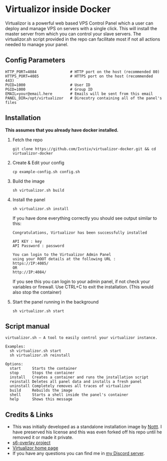 # Virtualizor inside Docker

Virtualizor is a powerful web based VPS Control Panel which a user can deploy and manage VPS on servers with a single click. This will install the master server from which you can control your slave servers. The virtualizor.sh script provided in the repo can facilitate most if not all actions needed to manage your panel.


## Config Parameters

```
HTTP_PORT=4084               # HTTP port on the host (recommended 80)
HTTPS_PORT=4085              # HTTPS port on the host (recommended 443)
PUID=1000                    # User ID
PGID=1000                    # Group ID
EMAIL=your@email.here        # Emails will be sent from this email
PANEL_DIR=/opt/virtualizor   # Direcotry containing all of the panel's files
```

## Installation
**This assumes that you already have docker installed.**

1. Fetch the repo

    `git clone https://github.com/Ivstiv/virtualizor-docker.git && cd virtualizor-docker`
2. Create & Edit your config

    `cp example-config.sh config.sh`
3. Build the image

    `sh virtualizor.sh build`
4. Install the panel

    `sh virtualizor.sh install`

    If you have done everything correctly you should see output similar to this:
    ```
    Congratulations, Virtualizor has been successfully installed

    API KEY : key
    API Password : password

    You can login to the Virtualizor Admin Panel
    using your ROOT details at the following URL :
    https://IP:4085/
    OR
    http://IP:4084/
    ```
    If you see this you can login to your admin panel, if not check your variables or firewall.
    Use CTRL+C to exit the installation. (This would also stop the container)
5. Start the panel running in the background

    `sh virtualizor.sh start`

## Script manual

```
virtualizor.sh — A tool to easily control your virtualizor instance.

Examples:
  sh virtualizor.sh start
  sh virtualizor.sh reinstall

Options:
  start     Starts the container
  stop      Stops the container
  install   Creates a container and runs the installation script
  reinstall Deletes all panel data and installs a fresh panel
  uninstall Completely removes all traces of virtualizor
  build     Rebuilds the image
  shell     Starts a shell inside the panel's container
  help      Shows this message
```

## Credits & Links
- This was initially developed as a standalone installation image by [Nottt](https://github.com/Nottt?tab=repositories). I have preserved his license and this was even forked off his repo until he removed it or made it private.
- [s6-overlay project](https://github.com/just-containers/s6-overlay)
- [Virtualizor home page](https://www.virtualizor.com)
- If you have any questions you can find me in [my Discord server](https://discord.gg/VMSDGVD).